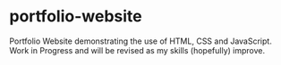 # portfolio-website

Portfolio Website demonstrating the use of HTML, CSS and JavaScript.  Work in Progress and will be revised as my skills (hopefully) improve.
